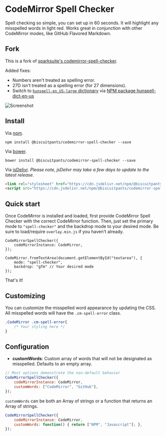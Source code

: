 # CodeMirror Spell Checker
Spell checking so simple, you can set up in 60 seconds. It will highlight any misspelled words in light red. Works great in conjunction with other CodeMirror modes, like GitHub Flavored Markdown.

## Fork

This is a fork of [sparksuite's codemirror-spell-checker](https://github.com/sparksuite/codemirror-spell-checker).

Added fixes:
* Numbers aren't treated as spelling error.
* 27D isn't treated as a spelling error (for 27 dimensions).
* Switch to [`hunspell-en_US-large` dictionary](https://sourceforge.net/projects/wordlist/files/speller/2018.04.16/)
  via [NPM package hunspell-dict-en-us](https://www.npmjs.com/package/hunspell-dict-en-us)

![Screenshot](http://i.imgur.com/7yb5Nne.png)

## Install

Via [npm](https://www.npmjs.com/package/codemirror-spell-checker).
```
npm install @biscuitpants/codemirror-spell-checker --save
```

Via [bower](https://www.bower.io).
```
bower install @biscuitpants/codemirror-spell-checker --save
```

Via [jsDelivr](https://www.jsdelivr.com/package/npm/@biscuitpants/codemirror-spell-checker). *Please note, jsDelivr may take a few days to update to the latest release.*

```HTML
<link rel="stylesheet" href="https://cdn.jsdelivr.net/npm/@biscuitpants/codemirror-spell-checker/latest/spell-checker.min.css">
<script src="https://cdn.jsdelivr.net/npm/@biscuitpants/codemirror-spell-checker/latest/spell-checker.min.js"></script>
```

## Quick start
Once CodeMirror is installed and loaded, first provide CodeMirror Spell Checker with the correct CodeMirror function. Then, just set the primary mode to `"spell-checker"` and the backdrop mode to your desired mode. Be sure to load/require `overlay.min.js` if you haven't already.

```JS
CodeMirrorSpellChecker({
	codeMirrorInstance: CodeMirror,
});

CodeMirror.fromTextArea(document.getElementById("textarea"), {
	mode: "spell-checker",
	backdrop: "gfm" // Your desired mode
});
```

That's it!

## Customizing
You can customize the misspelled word appearance by updating the CSS. All misspelled words will have the `.cm-spell-error` class.

```CSS
.CodeMirror .cm-spell-error{
	/* Your styling here */
}
```

## Configuration

- **customWords**: Custom array of words that will not be designated as misspelled. Defaults to an empty array.

```JavaScript
// Most options demonstrate the non-default behavior
CodeMirrorSpellChecker({
	codeMirrorInstance: CodeMirror,
	customWords: ["CodeMirror", "GitHub"],
});
```

`customWords` can be both an Array of strings or a function that returns an Array of strings. 

```JavaScript
CodeMirrorSpellChecker({
	codeMirrorInstance: CodeMirror,
	customWords: function() { return ["NPM", "Javascript"]; },
});
```

